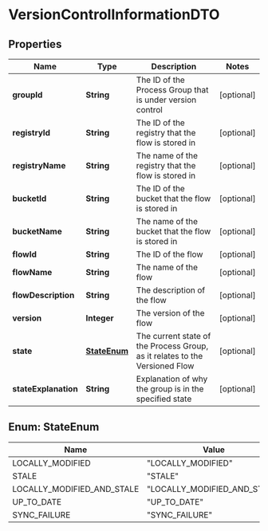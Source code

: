 
# VersionControlInformationDTO

## Properties
Name | Type | Description | Notes
------------ | ------------- | ------------- | -------------
**groupId** | **String** | The ID of the Process Group that is under version control |  [optional]
**registryId** | **String** | The ID of the registry that the flow is stored in |  [optional]
**registryName** | **String** | The name of the registry that the flow is stored in |  [optional]
**bucketId** | **String** | The ID of the bucket that the flow is stored in |  [optional]
**bucketName** | **String** | The name of the bucket that the flow is stored in |  [optional]
**flowId** | **String** | The ID of the flow |  [optional]
**flowName** | **String** | The name of the flow |  [optional]
**flowDescription** | **String** | The description of the flow |  [optional]
**version** | **Integer** | The version of the flow |  [optional]
**state** | [**StateEnum**](#StateEnum) | The current state of the Process Group, as it relates to the Versioned Flow |  [optional]
**stateExplanation** | **String** | Explanation of why the group is in the specified state |  [optional]


<a name="StateEnum"></a>
## Enum: StateEnum
Name | Value
---- | -----
LOCALLY_MODIFIED | &quot;LOCALLY_MODIFIED&quot;
STALE | &quot;STALE&quot;
LOCALLY_MODIFIED_AND_STALE | &quot;LOCALLY_MODIFIED_AND_STALE&quot;
UP_TO_DATE | &quot;UP_TO_DATE&quot;
SYNC_FAILURE | &quot;SYNC_FAILURE&quot;



